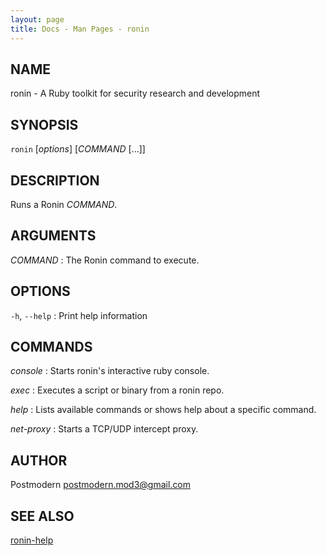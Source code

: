 ```yaml
---
layout: page
title: Docs - Man Pages - ronin
---
```


## NAME

ronin - A Ruby toolkit for security research and development

## SYNOPSIS

`ronin` [*options*] [*COMMAND* [...]]

## DESCRIPTION

Runs a Ronin *COMMAND*.

## ARGUMENTS

*COMMAND*
: The Ronin command to execute.

## OPTIONS

`-h`, `--help`
: Print help information

## COMMANDS

*console*
: Starts ronin's interactive ruby console.

*exec*
: Executes a script or binary from a ronin repo.

*help*
: Lists available commands or shows help about a specific command.

*net-proxy*
: Starts a TCP/UDP intercept proxy.

## AUTHOR

Postmodern <postmodern.mod3@gmail.com>

## SEE ALSO

[ronin-help](ronin-help.1.html)

